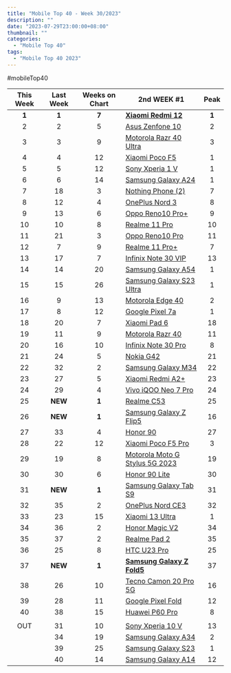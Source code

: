 ```yaml
---
title: "Mobile Top 40 - Week 30/2023"
description: ""
date: "2023-07-29T23:00:00+08:00"
thumbnail: ""
categories:
  - "Mobile Top 40"
tags:
  - "Mobile Top 40 2023"
---
```

#mobileTop40
<!--more-->
|**This Week**|**Last Week**|**Weeks on Chart**|******2nd WEEK #1******|**Peak**|
|:----:|:----:|:----:|----|:----:|
|**1**|**1**|**7**|**[Xiaomi Redmi 12](https://www.gsmarena.com/xiaomi_redmi_12-12328.php)**|**1**|
|2|2|5|[Asus Zenfone 10](https://www.gsmarena.com/asus_zenfone_10-12380.php)|2|
|3|3|9|[Motorola Razr 40 Ultra](https://www.gsmarena.com/motorola_razr_40_ultra-12169.php)|3|
|4|4|12|[Xiaomi Poco F5](https://www.gsmarena.com/xiaomi_poco_f5-12258.php)|1|
|5|5|12|[Sony Xperia 1 V](https://www.gsmarena.com/sony_xperia_1_v-12263.php)|1|
|6|6|14|[Samsung Galaxy A24](https://www.gsmarena.com/samsung_galaxy_a24_4g-12176.php)|1|
|7|18|3|[Nothing Phone (2)](https://www.gsmarena.com/nothing_phone_(2)-12386.php)|7|
|8|12|4|[OnePlus Nord 3](https://www.gsmarena.com/oneplus_nord_3-12135.php)|8|
|9|13|6|[Oppo Reno10 Pro+](https://www.gsmarena.com/oppo_reno10_pro+-12275.php)|9|
|10|10|8|[Realme 11 Pro](https://www.gsmarena.com/realme_11_pro-12261.php)|10|
|11|21|3|[Oppo Reno10 Pro](https://www.gsmarena.com/oppo_reno10_pro-12413.php)|11|
|12|7|9|[Realme 11 Pro+](https://www.gsmarena.com/realme_11_pro+-12246.php)|7|
|13|17|7|[Infinix Note 30 VIP](https://www.gsmarena.com/infinix_note_30_vip-12365.php)|13|
|14|14|20|[Samsung Galaxy A54](https://www.gsmarena.com/samsung_galaxy_a54-12070.php)|1|
|15|15|26|[Samsung Galaxy S23 Ultra](https://www.gsmarena.com/samsung_galaxy_s23_ultra-12024.php)|1|
|16|9|13|[Motorola Edge 40](https://www.gsmarena.com/motorola_edge_40-12204.php)|2|
|17|8|12|[Google Pixel 7a](https://www.gsmarena.com/google_pixel_7a-12170.php)|1|
|18|20|7|[Xiaomi Pad 6](https://www.gsmarena.com/xiaomi_pad_6-12237.php)|18|
|19|11|9|[Motorola Razr 40](https://www.gsmarena.com/motorola_razr_40-12311.php)|11|
|20|16|10|[Infinix Note 30 Pro](https://www.gsmarena.com/infinix_note_30_pro-12273.php)|8|
|21|24|5|[Nokia G42](https://www.gsmarena.com/nokia_g42-12381.php)|21|
|22|32|2|[Samsung Galaxy M34](https://www.gsmarena.com/samsung_galaxy_m34_5g-11290.php)|22|
|23|27|5|[Xiaomi Redmi A2+](https://www.gsmarena.com/xiaomi_redmi_a2+-12197.php)|23|
|24|29|4|[Vivo iQOO Neo 7 Pro](https://www.gsmarena.com/vivo_iqoo_neo_7_pro-12364.php)|24|
|25|**NEW**|**1**|[Realme C53](https://www.gsmarena.com/realme_c53-12310.php)|25|
|26|**NEW**|**1**|[Samsung Galaxy Z Flip5](https://www.gsmarena.com/samsung_galaxy_z_flip5-12252.php)|16|
|27|33|4|[Honor 90](https://www.gsmarena.com/honor_90-12297.php)|27|
|28|22|12|[Xiaomi Poco F5 Pro](https://www.gsmarena.com/xiaomi_poco_f5_pro-12257.php)|3|
|29|19|8|[Motorola Moto G Stylus 5G 2023](https://www.gsmarena.com/motorola_moto_g_stylus_5g_(2023)-12301.php)|19|
|30|30|6|[Honor 90 Lite](https://www.gsmarena.com/honor_90_lite-12377.php)|30|
|31|**NEW**|**1**|[Samsung Galaxy Tab S9](https://www.gsmarena.com/samsung_galaxy_tab_s9-12439.php)|31|
|32|35|2|[OnePlus Nord CE3](https://www.gsmarena.com/oneplus_nord_ce3-11977.php)|32|
|33|23|15|[Xiaomi 13 Ultra](https://www.gsmarena.com/xiaomi_13_ultra-12236.php)|1|
|34|36|2|[Honor Magic V2](https://www.gsmarena.com/honor_magic_v2-12383.php)|34|
|35|37|2|[Realme Pad 2](https://www.gsmarena.com/realme_pad_2-12426.php)|35|
|36|25|8|[HTC U23 Pro](https://www.gsmarena.com/htc_u23_pro-12269.php)|25|
|37|**NEW**|**1**|**[Samsung Galaxy Z Fold5](https://www.gsmarena.com/samsung_galaxy_z_fold5-12418.php)**|37|
|38|26|10|[Tecno Camon 20 Pro 5G](https://www.gsmarena.com/tecno_camon_20_pro_5g-12255.php)|16|
|39|28|11|[Google Pixel Fold](https://www.gsmarena.com/google_pixel_fold-12265.php)|12|
|40|38|15|[Huawei P60 Pro](https://www.gsmarena.com/huawei_p60_pro-12172.php)|8|
||||||
|OUT|31|10|[Sony Xperia 10 V](https://www.gsmarena.com/sony_xperia_10_v-12264.php)|13|
||34|19|[Samsung Galaxy A34](https://www.gsmarena.com/samsung_galaxy_a34-12074.php)|2|
||39|25|[Samsung Galaxy S23](https://www.gsmarena.com/samsung_galaxy_s23-12082.php)|1|
||40|14|[Samsung Galaxy A14](https://www.gsmarena.com/samsung_galaxy_a14-12151.php)|12|